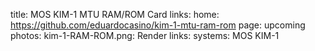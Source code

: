 title: MOS KIM-1 MTU RAM/ROM Card
links:
    home: https://github.com/eduardocasino/kim-1-mtu-ram-rom
page: upcoming
photos:
    kim-1-RAM-ROM.png: Render
links:
systems:
    MOS KIM-1